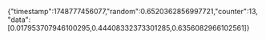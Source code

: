{"timestamp":1748777456077,"random":0.6520362856997721,"counter":13,"data":[0.017953707946100295,0.44408332373301285,0.6356082966102561]}
